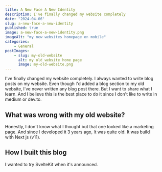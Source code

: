 ```yaml
---
title: A New Face A New Identity
description: I've finally changed my website completely
date: "2024-04-06"
slug: a-new-face-a-new-identity
published: true
image: a-new-face-a-new-identity.png
imageAlt: "my new websites homepage on mobile"
categories:
    - General
postImages:
    - slug: my-old-website
      alt: my old website home page
      image: my-old-website.png
---
```


<script>
    import MyOldWebsiteImg from '$lib/generated/posts/a-new-face-a-new-identity/my-old-website';
    import PostImage from "$lib/components/Post/PostImage.svelte";
</script>


I've finally changed my website completely. I always wanted to write blog posts on my website. 
Even though I'd added a blog section to my old website, I've never written any blog post there. 
But I want to share what I learn. And I believe this is the best place to do it since I don't like to write in medium or dev.to.

## What was wrong with my old website?

Honestly, I don't know what I thought but that one looked like a marketing page. And since I developed it 3 years ago, It was quite old. It was build with Next js (v11).

<PostImage data={MyOldWebsiteImg} />

## How I built this blog

I wanted to try SvelteKit when it's announced.
